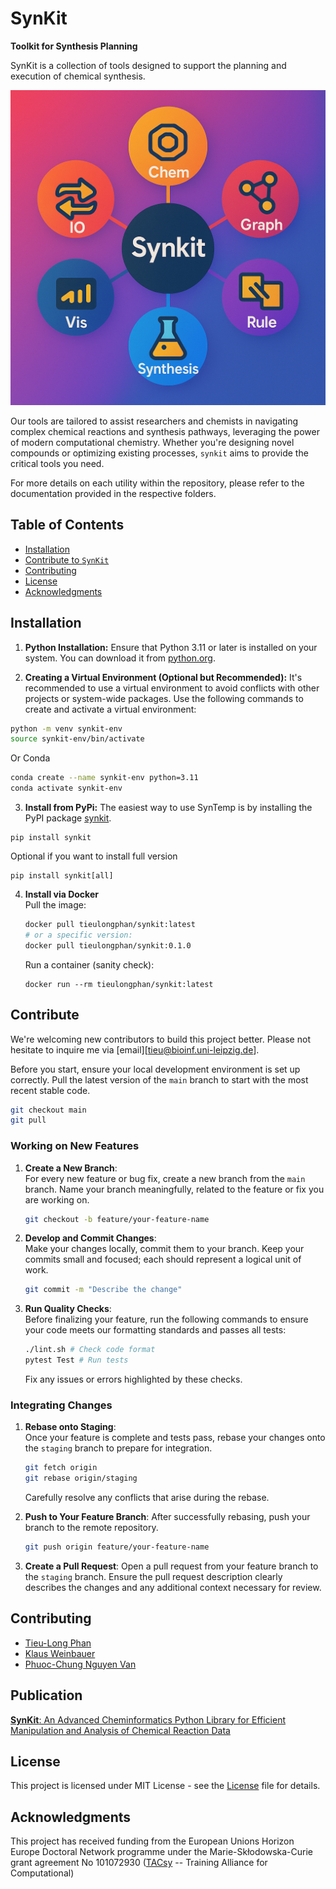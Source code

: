 # SynKit

**Toolkit for Synthesis Planning**

SynKit is a collection of tools designed to support the planning and execution of chemical synthesis. 

![SynKit](https://raw.githubusercontent.com/TieuLongPhan/SynKit/main/Data/Figure/synkit.png)

Our tools are tailored to assist researchers and chemists in navigating complex chemical reactions and synthesis pathways, leveraging the power of modern computational chemistry. Whether you're designing novel compounds or optimizing existing processes, ``synkit`` aims to provide the critical tools you need.

For more details on each utility within the repository, please refer to the documentation provided in the respective folders.

## Table of Contents
- [Installation](#installation)
- [Contribute to `SynKit`](#contribute)
- [Contributing](#contributing)
- [License](#license)
- [Acknowledgments](#acknowledgments)

## Installation

1. **Python Installation:**
  Ensure that Python 3.11 or later is installed on your system. You can download it from [python.org](https://www.python.org/downloads/).

2. **Creating a Virtual Environment (Optional but Recommended):**
  It's recommended to use a virtual environment to avoid conflicts with other projects or system-wide packages. Use the following commands to create and activate a virtual environment:

  ```bash
  python -m venv synkit-env
  source synkit-env/bin/activate  
  ```
  Or Conda

  ```bash
  conda create --name synkit-env python=3.11
  conda activate synkit-env
  ```

3. **Install from PyPi:**
  The easiest way to use SynTemp is by installing the PyPI package 
  [synkit](https://pypi.org/project/synkit/).

  ```
  pip install synkit
  ```
  Optional if you want to install full version
  ```
  pip install synkit[all]
  ```

4. **Install via Docker**  
   Pull the image: 

   ```bash
   docker pull tieulongphan/synkit:latest
   # or a specific version:
   docker pull tieulongphan/synkit:0.1.0
   ```
   Run a container (sanity check):
   ```
   docker run --rm tieulongphan/synkit:latest
   ```

## Contribute

We're welcoming new contributors to build this project better. Please not hesitate to inquire me via [email][tieu@bioinf.uni-leipzig.de].

Before you start, ensure your local development environment is set up correctly. Pull the latest version of the `main` branch to start with the most recent stable code.

```bash
git checkout main
git pull
```

### Working on New Features

1. **Create a New Branch**:  
   For every new feature or bug fix, create a new branch from the `main` branch. Name your branch meaningfully, related to the feature or fix you are working on.

   ```bash
   git checkout -b feature/your-feature-name
   ```

2. **Develop and Commit Changes**:  
   Make your changes locally, commit them to your branch. Keep your commits small and focused; each should represent a logical unit of work.

   ```bash
   git commit -m "Describe the change"
   ```

3. **Run Quality Checks**:  
   Before finalizing your feature, run the following commands to ensure your code meets our formatting standards and passes all tests:

   ```bash
   ./lint.sh # Check code format
   pytest Test # Run tests
   ```

   Fix any issues or errors highlighted by these checks.

### Integrating Changes

1. **Rebase onto Staging**:  
   Once your feature is complete and tests pass, rebase your changes onto the `staging` branch to prepare for integration.

   ```bash
   git fetch origin
   git rebase origin/staging
   ```

   Carefully resolve any conflicts that arise during the rebase.

2. **Push to Your Feature Branch**:
   After successfully rebasing, push your branch to the remote repository.

   ```bash
   git push origin feature/your-feature-name
   ```

3. **Create a Pull Request**:
   Open a pull request from your feature branch to the `staging` branch. Ensure the pull request description clearly describes the changes and any additional context necessary for review.

## Contributing
- [Tieu-Long Phan](https://tieulongphan.github.io/)
- [Klaus Weinbauer](https://github.com/klausweinbauer)
- [Phuoc-Chung Nguyen Van](https://github.com/phuocchung123)

## Publication

[**SynKit**: An Advanced Cheminformatics Python Library for Efficient Manipulation and Analysis of Chemical Reaction Data]()


## License

This project is licensed under MIT License - see the [License](LICENSE) file for details.

## Acknowledgments

This project has received funding from the European Unions Horizon Europe Doctoral Network programme under the Marie-Skłodowska-Curie grant agreement No 101072930 ([TACsy](https://tacsy.eu/) -- Training Alliance for Computational)